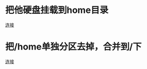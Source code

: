 # 把他硬盘挂载到home目录
[连接](https://blog.csdn.net/RufyHuang/article/details/109826949)

# 把/home单独分区去掉，合并到/下
[连接](https://blog.csdn.net/lijinxin_/article/details/128294289)

